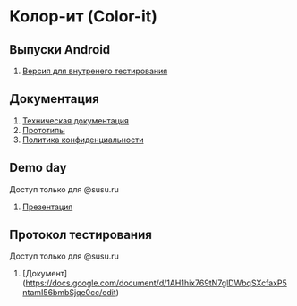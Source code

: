 # Колор-ит (Color-it)

## Выпуски Android
1. [Версия для внутренего тестирования](https://play.google.com/apps/internaltest/4700790151105552340)


## Документация

1. [Техническая документация](https://tima2015.github.io/Color-it/javadoc/index.html)
2. [Прототипы](https://tima2015.github.io/Color-it/prototype/prototypes.html)
3. [Политика конфиденциальности](https://tima2015.github.io/Color-it/privacy_policy.html)

## Demo day
Доступ только для @susu.ru
1. [Презентация](https://docs.google.com/presentation/d/10_5Tyg33p3aXwnLyL3rQ8CN2KIW3f7dPwY272MZTn8E/edit#slide=id.g105cc13bff2_0_6)

## Протокол тестирования
Доступ только для @susu.ru
1. [Документ] (https://docs.google.com/document/d/1AH1hix769tN7glDWbqSXcfaxP5ntamI56bmbSjqe0cc/edit)
